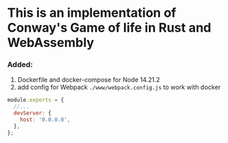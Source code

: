 # This is an implementation of Conway's Game of life in Rust and WebAssembly

### Added:

1.  Dockerfile and docker-compose for Node 14.21.2
2.  add config for Webpack `./www/webpack.config.js` to work with docker

```javascript
module.exports = {
  //...
  devServer: {
    host: '0.0.0.0',
  },
};
```
